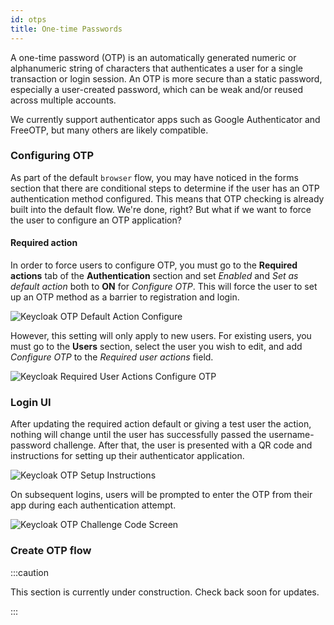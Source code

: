 ```yaml
---
id: otps
title: One-time Passwords
---
```


A one-time password (OTP) is an automatically generated numeric or alphanumeric string of characters that authenticates a user for a single transaction or login session. An OTP is more secure than a static password, especially a user-created password, which can be weak and/or reused across multiple accounts.

We currently support authenticator apps such as Google Authenticator and FreeOTP, but many others are likely compatible.

### Configuring OTP

As part of the default `browser` flow, you may have noticed in the forms section that there are conditional steps to determine if the user has an OTP authentication method configured. This means that OTP checking is already built into the default flow. We're done, right? But what if we want to force the user to configure an OTP application?

#### Required action

In order to force users to configure OTP, you must go to the **Required actions** tab of the **Authentication** section and set _Enabled_ and _Set as default action_ both to **ON** for _Configure OTP_. This will force the user to set up an OTP method as a barrier to registration and login.

![Keycloak OTP Default Action Configure](/docs/auth-otps-required-action.png)

However, this setting will only apply to new users. For existing users, you must go to the **Users** section, select the user you wish to edit, and add _Configure OTP_ to the _Required user actions_ field.

![Keycloak Required User Actions Configure OTP](/docs/auth-otps-user-action.png)

### Login UI

After updating the required action default or giving a test user the action, nothing will change until the user has successfully passed the username-password challenge. After that, the user is presented with a QR code and instructions for setting up their authenticator application.

![Keycloak OTP Setup Instructions](/docs/auth-otps-app-setup.png)

On subsequent logins, users will be prompted to enter the OTP from their app during each authentication attempt.

![Keycloak OTP Challenge Code Screen](/docs/auth-otps-code-challenge.png)

### Create OTP flow

:::caution

This section is currently under construction. Check back soon for updates.

:::
